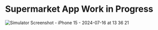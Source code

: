 # Supermarket App Work in Progress
![Simulator Screenshot - iPhone 15 - 2024-07-16 at 13 36 21](https://github.com/user-attachments/assets/8bc8f5ce-c30a-4c6e-a193-27c97d55e25f)
